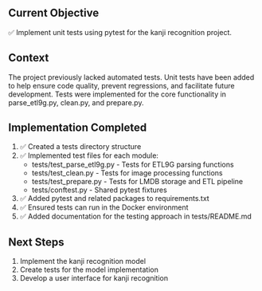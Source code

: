 ## Current Objective
✅ Implement unit tests using pytest for the kanji recognition project.

## Context
The project previously lacked automated tests. Unit tests have been added to help ensure code quality, prevent regressions, and facilitate future development. Tests were implemented for the core functionality in parse_etl9g.py, clean.py, and prepare.py.

## Implementation Completed
1. ✅ Created a tests directory structure
2. ✅ Implemented test files for each module:
   - tests/test_parse_etl9g.py - Tests for ETL9G parsing functions
   - tests/test_clean.py - Tests for image processing functions
   - tests/test_prepare.py - Tests for LMDB storage and ETL pipeline
   - tests/conftest.py - Shared pytest fixtures
3. ✅ Added pytest and related packages to requirements.txt
4. ✅ Ensured tests can run in the Docker environment
5. ✅ Added documentation for the testing approach in tests/README.md

## Next Steps
1. Implement the kanji recognition model
2. Create tests for the model implementation
3. Develop a user interface for kanji recognition
